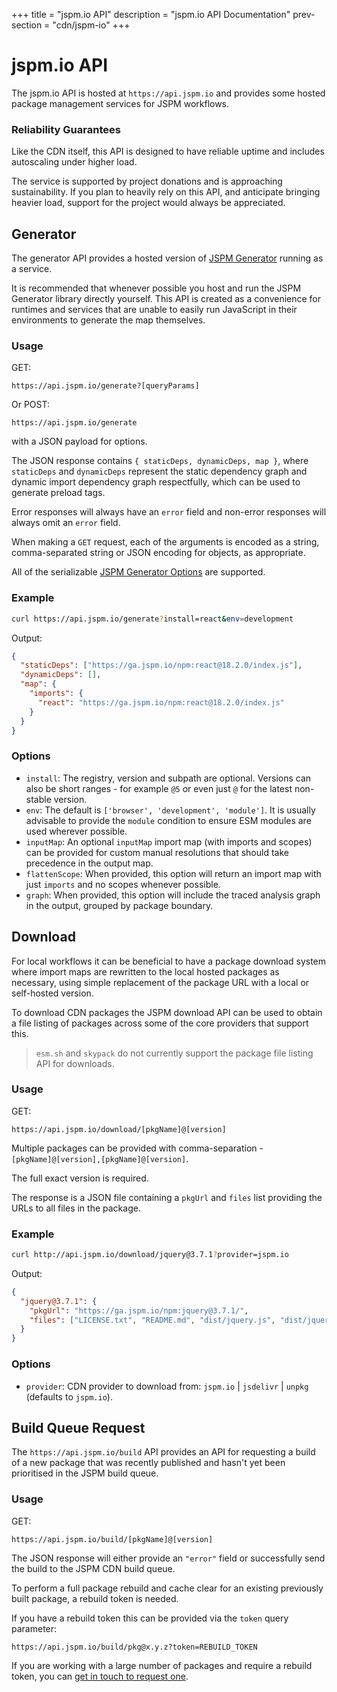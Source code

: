 +++
title = "jspm.io API"
description = "jspm.io API Documentation"
prev-section = "cdn/jspm-io"
+++

# jspm.io API

The jspm.io API is hosted at `https://api.jspm.io` and provides some hosted package management services for JSPM workflows.

### Reliability Guarantees

Like the CDN itself, this API is designed to have reliable uptime and includes autoscaling under higher load.

The service is supported by project donations and is approaching sustainability. If you plan to heavily rely on this API, and anticipate bringing heavier load, support for the project would always be appreciated.

## Generator

The generator API provides a hosted version of [JSPM Generator](https://github.com/jspm/generator) running as a service.

It is recommended that whenever possible you host and run the JSPM Generator library directly yourself. This API is created as a convenience for runtimes and services that are unable to easily run JavaScript in their environments to generate the map themselves.

### Usage

GET:
```
https://api.jspm.io/generate?[queryParams]
```

Or POST:
```
https://api.jspm.io/generate
```

with a JSON payload for options.

The JSON response contains `{ staticDeps, dynamicDeps, map }`, where `staticDeps` and `dynamicDeps` represent the static dependency graph and dynamic import dependency graph respectfully,
which can be used to generate preload tags.

Error responses will always have an `error` field and non-error responses will always omit an `error` field.

When making a `GET` request, each of the arguments is encoded as a string, comma-separated string or JSON encoding for objects, as appropriate.

All of the serializable [JSPM Generator Options](https://jspm.org/docs/generator/stable/interfaces/GeneratorOptions.html) are supported.

### Example

```sh
curl https://api.jspm.io/generate?install=react&env=development
```

Output:

```json
{
  "staticDeps": ["https://ga.jspm.io/npm:react@18.2.0/index.js"],
  "dynamicDeps": [],
  "map": {
    "imports": {
      "react": "https://ga.jspm.io/npm:react@18.2.0/index.js"
    }
  }
}
```

### Options

* `install`: The registry, version and subpath are optional. Versions can also be short ranges - for example `@5` or even just `@` for the latest non-stable version.
* `env`: The default is `['browser', 'development', 'module']`. It is usually advisable to provide the `module` condition to ensure ESM modules are used wherever possible.
* `inputMap`: An optional `inputMap` import map (with imports and scopes) can be provided for custom manual resolutions that should take precedence in the output map.
* `flattenScope`: When provided, this option will return an import map with just `imports` and no scopes whenever possible.
* `graph`: When provided, this option will include the traced analysis graph in the output, grouped by package boundary.

## Download

For local workflows it can be beneficial to have a package download system where import maps are rewritten to the local hosted packages as necessary,
using simple replacement of the package URL with a local or self-hosted version.

To download CDN packages the JSPM download API can be used to obtain a file listing of packages across some of the core providers that support this.

> `esm.sh` and `skypack` do not currently support the package file listing API for downloads.

### Usage

GET:
```
https://api.jspm.io/download/[pkgName]@[version]
```

Multiple packages can be provided with comma-separation - `[pkgName]@[version],[pkgName]@[version]`.

The full exact version is required.

The response is a JSON file containing a `pkgUrl` and `files` list providing the URLs to all files in the package.

### Example

```sh
curl http://api.jspm.io/download/jquery@3.7.1?provider=jspm.io
```

Output:

```json
{
  "jquery@3.7.1": {
    "pkgUrl": "https://ga.jspm.io/npm:jquery@3.7.1/",
    "files": ["LICENSE.txt", "README.md", "dist/jquery.js", "dist/jquery.js.map", "dist/jquery.min.js", "dist/jquery.min.js.map", "dist/jquery.min.map", "dist/jquery.slim.js", "dist/jquery.slim.js.map", "dist/jquery.slim.min.js", "dist/jquery.slim.min.js.map", "package.json", "package.json.js", "package.json.js.map", "src/jquery.js", "src/jquery.js.map"]
  }
}
```

### Options

* `provider`: CDN provider to download from: `jspm.io` | `jsdelivr` | `unpkg` (defaults to `jspm.io`).

## Build Queue Request

The `https://api.jspm.io/build` API provides an API for requesting a build of a new package that was recently published and hasn't yet been prioritised in the JSPM build queue.

### Usage

GET:
```
https://api.jspm.io/build/[pkgName]@[version]
```

The JSON response will either provide an `"error"` field or successfully send the build to the JSPM CDN build queue.

To perform a full package rebuild and cache clear for an existing previously built package, a rebuild token is needed.

If you have a rebuild token this can be provided via the `token` query parameter:

`https://api.jspm.io/build/pkg@x.y.z?token=REBUILD_TOKEN`

If you are working with a large number of packages and require a rebuild token, you can [get in touch to request one](mailto:guybedford@jspm.foundation).
